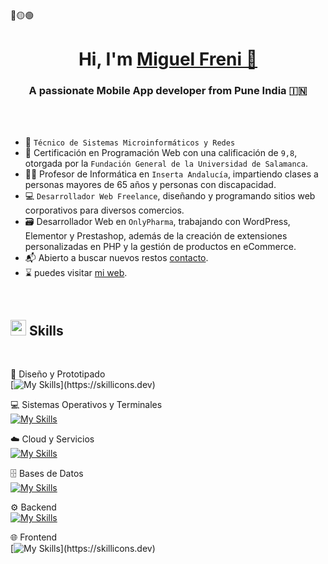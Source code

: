 

<div>
🔴🟡🟢

<br>

</div>


<h1 align="center">Hi, I'm <a href="https://github.com/Miguel-Freni" target="blank">
Miguel Freni 👋</a></h1>
<h3 align="center">A passionate Mobile App developer from Pune India &#127470;&#127475</h3>



<br><br>

- 🛜 `Técnico de Sistemas Microinformáticos y Redes`
- 🧵 Certificación en Programación Web con una calificación de `9,8`, otorgada por la `Fundación General de la Universidad de Salamanca`.
- 👨‍💻 Profesor de Informática en `Inserta Andalucía`, impartiendo clases a personas mayores de 65 años y personas con discapacidad.
- 💻 `Desarrollador Web Freelance`, diseñando y programando sitios web corporativos para diversos comercios.
- 🗃️ Desarrollador Web en `OnlyPharma`, trabajando con WordPress, Elementor y Prestashop, además de la creación de extensiones personalizadas en PHP y la gestión de productos en eCommerce.
- 📬 Abierto a buscar nuevos restos [contacto](mailto:contacto@miguelfreni.com).
- ⌛ puedes visitar [mi web](https://miguelfreni.com).
<br>


## <img src="https://media2.giphy.com/media/QssGEmpkyEOhBCb7e1/giphy.gif?cid=ecf05e47a0n3gi1bfqntqmob8g9aid1oyj2wr3ds3mg700bl&rid=giphy.gif" width ="25"><b> Skills</b>
<br>


🎨 Diseño y Prototipado <br>
[![My Skills](https://skillicons.dev/icons?i=figma,)](https://skillicons.dev)


💻 Sistemas Operativos y Terminales <br>
[![My Skills](https://skillicons.dev/icons?i=linux,kali,apple,windows,bash,powershell, )](https://skillicons.dev)


☁️ Cloud y Servicios  <br>
[![My Skills](https://skillicons.dev/icons?i=firebase,supabase,cloudflare, )](https://skillicons.dev)


🗄️ Bases de Datos <br>
[![My Skills](https://skillicons.dev/icons?i=mysql,postgres,sqlite,mongodb, )](https://skillicons.dev)

⚙️ Backend <br>
[![My Skills](https://skillicons.dev/icons?i=nodejs,express,laravel,php,py, )](https://skillicons.dev)

🌐 Frontend <br>
[![My Skills](https://skillicons.dev/icons?i=html,css,js,ts,bootstrap,sass,react,angular,nextjs,)](https://skillicons.dev)
